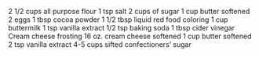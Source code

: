 2 1/2 cups all purpose flour
1 tsp salt
2 cups of sugar
1 cup butter softened
2 eggs
1 tbsp cocoa powder
1 1/2 tbsp liquid red food coloring
1 cup buttermilk
1 tsp vanilla extract
1/2 tsp baking soda
1 tbsp cider vinegar
Cream cheese frosting
16 oz. cream cheese softened
1 cup butter softened
2 tsp vanilla extract
4-5 cups sifted confectioners’ sugar